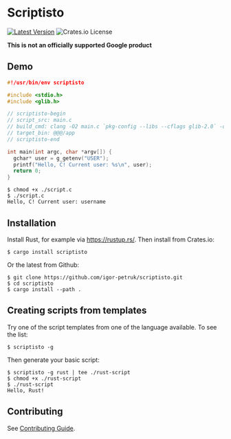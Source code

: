 # Scriptisto

[![Latest Version](https://img.shields.io/crates/v/scriptisto.svg)](https://crates.io/crates/scriptisto)
![Crates.io License](https://img.shields.io/crates/l/scriptisto)

**This is not an officially supported Google product**

## Demo

```c
#!/usr/bin/env scriptisto

#include <stdio.h>
#include <glib.h>

// scriptisto-begin
// script_src: main.c
// build_cmd: clang -O2 main.c `pkg-config --libs --cflags glib-2.0` -o ./app 
// target_bin: @@@/app
// scriptisto-end

int main(int argc, char *argv[]) {
  gchar* user = g_getenv("USER");
  printf("Hello, C! Current user: %s\n", user);
  return 0;
}
```

```shell
$ chmod +x ./script.c
$ ./script.c
Hello, C! Current user: username
```

## Installation

Install Rust, for example via https://rustup.rs/. Then install from Crates.io:

```shell
$ cargo install scriptisto
```

Or the latest from Github:

```shell
$ git clone https://github.com/igor-petruk/scriptisto.git
$ cd scriptisto
$ cargo install --path .
```

## Creating scripts from templates

Try one of the script templates from one of the language available. To see the
list:

```shell
$ scriptisto -g
```

Then generate your basic script:

```shell
$ scriptisto -g rust | tee ./rust-script
$ chmod +x ./rust-script
$ ./rust-script
Hello, Rust!
```

## Contributing

See [Contributing Guide](docs/contributing.md).
